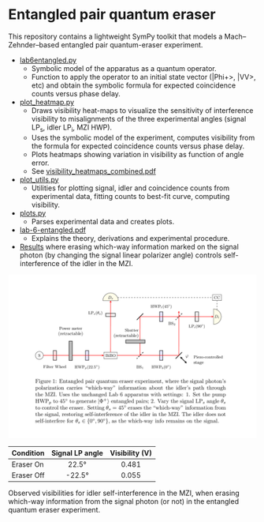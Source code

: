 
# Entangled pair quantum eraser

This repository contains a lightweight SymPy toolkit that models a
Mach–Zehnder–based entangled pair quantum-eraser experiment.

- [lab6entangled.py](lab6entangled.py) 
  - Symbolic model of the apparatus as a quantum operator.
  - Function to apply the operator to an initial state vector (|Phi+>, |VV>, etc) and obtain the symbolic formula for expected coincidence counts versus phase delay.
- [plot_heatmap.py](plot_heatmap.py) 
  - Draws visibility heat-maps to visualize the sensitivity of
    interference visibility to misalignments of the three experimental
    angles (signal LP<sub>s</sub>, idler LP<sub>i</sub>, MZI HWP).
  - Uses the symbolic model of the experiment, computes visibility from the formula for expected coincidence counts versus phase delay.
  - Plots heatmaps showing variation in visibility as function of angle error.
  - See [visibility_heatmaps_combined.pdf](visibility_heatmaps_combined.pdf)
- [plot_utils.py](plot_utils.py)   
  - Utilities for plotting signal, idler and coincidence counts from experimental data, 
  fitting counts to best-fit curve, computing visibility.
- [plots.py](plots.py) 
  - Parses experimental data and creates plots. 
- [lab-6-entangled.pdf](render/lab-6-entangled.pdf) 
  - Explains the theory, derivations and experimental procedure.
- [Results](render/2025-05-29-visibility.pdf) where erasing which-way information marked on the signal photon (by changing the signal linear polarizer angle) controls self-interference of the idler in the MZI.


![fig.png](fig.png)

| **Condition** | **Signal LP angle** | **Visibility (V)** |
|:--------------|:-------------------:|:------------------:|
| Eraser On     |   22.5°    |       0.481        |
| Eraser Off    |   -22.5°   |       0.055        |

Observed visibilities for idler self-interference in the MZI, when
erasing which-way information from the signal photon (or not) in the
entangled quantum eraser experiment.

